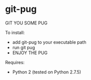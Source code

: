 git-pug
=======

GIT YOU SOME PUG

To install:
* add git-pug to your executable path
* run git pug
* ENJOY THE PUG

Requires:
* Python 2 (tested on Python 2.7.5)

